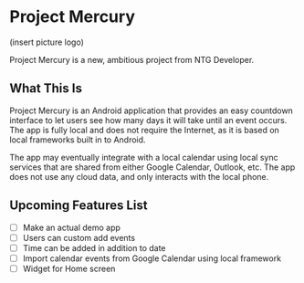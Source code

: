# Project Mercury
(insert picture logo)

Project Mercury is a new, ambitious project from NTG Developer.



## What This Is

Project Mercury is an Android application that provides an easy countdown interface to let users see how many days it will take until an event occurs. The app is fully local and does not require the Internet, as it is based on local frameworks built in to Android.

The app may eventually integrate with a local calendar using local sync services that are shared from either Google Calendar, Outlook, etc. The app does not use any cloud data, and only interacts with the local phone.

## Upcoming Features List

- [ ] Make an actual demo app
- [ ] Users can custom add events
- [ ] Time can be added in addition to date
- [ ] Import calendar events from Google Calendar using local framework
- [ ] Widget for Home screen
